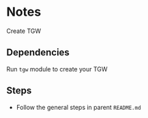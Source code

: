 # Notes

Create TGW

## Dependencies

Run `tgw` module to create your TGW

## Steps

* Follow the general steps in parent `README.md`
